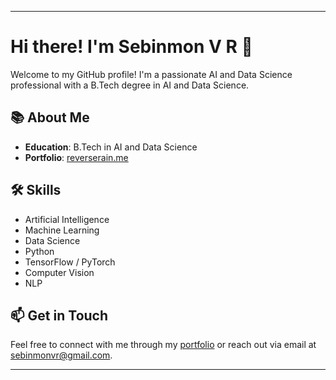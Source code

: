 

---

# Hi there! I'm Sebinmon V R 👋

Welcome to my GitHub profile! I'm a passionate AI and Data Science professional with a B.Tech degree in AI and Data Science.
## 📚 About Me

- **Education**: B.Tech in AI and Data Science
- **Portfolio**: [reverserain.me](https://reverserain.me)

## 🛠️ Skills

- Artificial Intelligence 
- Machine Learning
- Data Science 
- Python
- TensorFlow / PyTorch
- Computer Vision
- NLP

## 📫 Get in Touch

Feel free to connect with me through my [portfolio](https://reverserain.me) or reach out via email at sebinmonvr@gmail.com.

---




